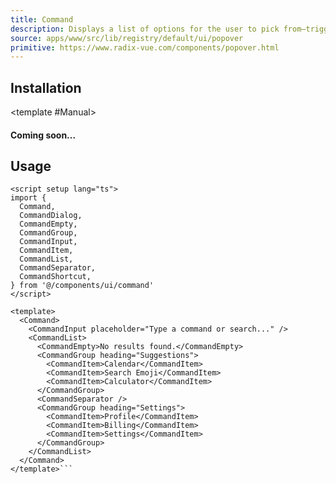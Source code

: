 ```yaml
---
title: Command
description: Displays a list of options for the user to pick from—triggered by a button.
source: apps/www/src/lib/registry/default/ui/popover 
primitive: https://www.radix-vue.com/components/popover.html
---
```



<ComponentPreview name="CommandDemo" /> 



## Installation

<TabPreview name="CLI">
<template #CLI>

```bash
npx shadcn-vue@latest add command
```
</template>

<template #Manual>

#### Coming soon...
</template>
</TabPreview>

## Usage

```vue
<script setup lang="ts">
import {
  Command,
  CommandDialog,
  CommandEmpty,
  CommandGroup,
  CommandInput,
  CommandItem,
  CommandList,
  CommandSeparator,
  CommandShortcut,
} from '@/components/ui/command'
</script>

<template>
  <Command>
    <CommandInput placeholder="Type a command or search..." />
    <CommandList>
      <CommandEmpty>No results found.</CommandEmpty>
      <CommandGroup heading="Suggestions">
        <CommandItem>Calendar</CommandItem>
        <CommandItem>Search Emoji</CommandItem>
        <CommandItem>Calculator</CommandItem>
      </CommandGroup>
      <CommandSeparator />
      <CommandGroup heading="Settings">
        <CommandItem>Profile</CommandItem>
        <CommandItem>Billing</CommandItem>
        <CommandItem>Settings</CommandItem>
      </CommandGroup>
    </CommandList>
  </Command>
</template>```